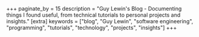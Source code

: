 +++
paginate_by = 15
description = "Guy Lewin's Blog - Documenting things I found useful, from technical tutorials to personal projects and insights."
[extra]
keywords = ["blog", "Guy Lewin", "software engineering", "programming", "tutorials", "technology", "projects", "insights"]
+++